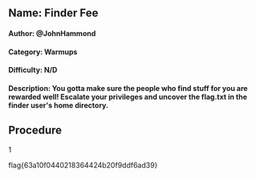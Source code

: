 ## Name: Finder Fee
#### Author: @JohnHammond
#### Category: Warmups
#### Difficulty: N/D
#### Description: You gotta make sure the people who find stuff for you are rewarded well! Escalate your privileges and uncover the flag.txt in the finder user's home directory.

## Procedure
1



flag{63a10f0440218364424b20f9ddf6ad39}
